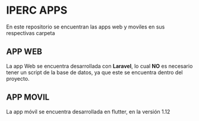 # IPERC APPS

En este repositorio se encuentran las apps web y moviles en sus respectivas carpeta


## APP WEB

La app Web se encuentra desarrollada con **Laravel**, lo cual **NO** es necesario tener un script de la base de datos, ya que este se encuentra dentro del proyecto.

## APP MOVIL

La app móvil se encuentra desarrollada en flutter, en la versión 1.12